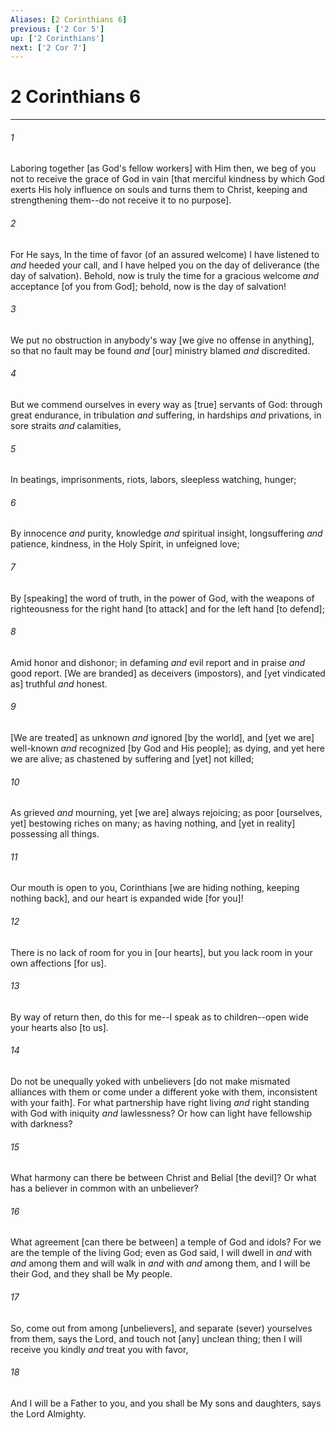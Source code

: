 ```yaml
---
Aliases: [2 Corinthians 6]
previous: ['2 Cor 5']
up: ['2 Corinthians']
next: ['2 Cor 7']
---
```

# 2 Corinthians 6

***


###### 1 


Laboring together [as God's fellow workers] with Him then, we beg of you not to receive the grace of God in vain [that merciful kindness by which God exerts His holy influence on souls and turns them to Christ, keeping and strengthening them--do not receive it to no purpose]. 


###### 2 


For He says, In the time of favor (of an assured welcome) I have listened to _and_ heeded your call, and I have helped you on the day of deliverance (the day of salvation). Behold, now is truly the time for a gracious welcome _and_ acceptance [of you from God]; behold, now is the day of salvation! 


###### 3 


We put no obstruction in anybody's way [we give no offense in anything], so that no fault may be found _and_ [our] ministry blamed _and_ discredited. 


###### 4 


But we commend ourselves in every way as [true] servants of God: through great endurance, in tribulation _and_ suffering, in hardships _and_ privations, in sore straits _and_ calamities, 


###### 5 


In beatings, imprisonments, riots, labors, sleepless watching, hunger; 


###### 6 


By innocence _and_ purity, knowledge _and_ spiritual insight, longsuffering _and_ patience, kindness, in the Holy Spirit, in unfeigned love; 


###### 7 


By [speaking] the word of truth, in the power of God, with the weapons of righteousness for the right hand [to attack] and for the left hand [to defend]; 


###### 8 


Amid honor and dishonor; in defaming _and_ evil report and in praise _and_ good report. [We are branded] as deceivers (impostors), and [yet vindicated as] truthful _and_ honest. 


###### 9 


[We are treated] as unknown _and_ ignored [by the world], and [yet we are] well-known _and_ recognized [by God and His people]; as dying, and yet here we are alive; as chastened by suffering and [yet] not killed; 


###### 10 


As grieved _and_ mourning, yet [we are] always rejoicing; as poor [ourselves, yet] bestowing riches on many; as having nothing, and [yet in reality] possessing all things. 


###### 11 


Our mouth is open to you, Corinthians [we are hiding nothing, keeping nothing back], and our heart is expanded wide [for you]! 


###### 12 


There is no lack of room for you in [our hearts], but you lack room in your own affections [for us]. 


###### 13 


By way of return then, do this for me--I speak as to children--open wide your hearts also [to us]. 


###### 14 


Do not be unequally yoked with unbelievers [do not make mismated alliances with them or come under a different yoke with them, inconsistent with your faith]. For what partnership have right living _and_ right standing with God with iniquity _and_ lawlessness? Or how can light have fellowship with darkness? 


###### 15 


What harmony can there be between Christ and Belial [the devil]? Or what has a believer in common with an unbeliever? 


###### 16 


What agreement [can there be between] a temple of God and idols? For we are the temple of the living God; even as God said, I will dwell in _and_ with _and_ among them and will walk in _and_ with _and_ among them, and I will be their God, and they shall be My people. 


###### 17 


So, come out from among [unbelievers], and separate (sever) yourselves from them, says the Lord, and touch not [any] unclean thing; then I will receive you kindly _and_ treat you with favor, 


###### 18 


And I will be a Father to you, and you shall be My sons and daughters, says the Lord Almighty.
